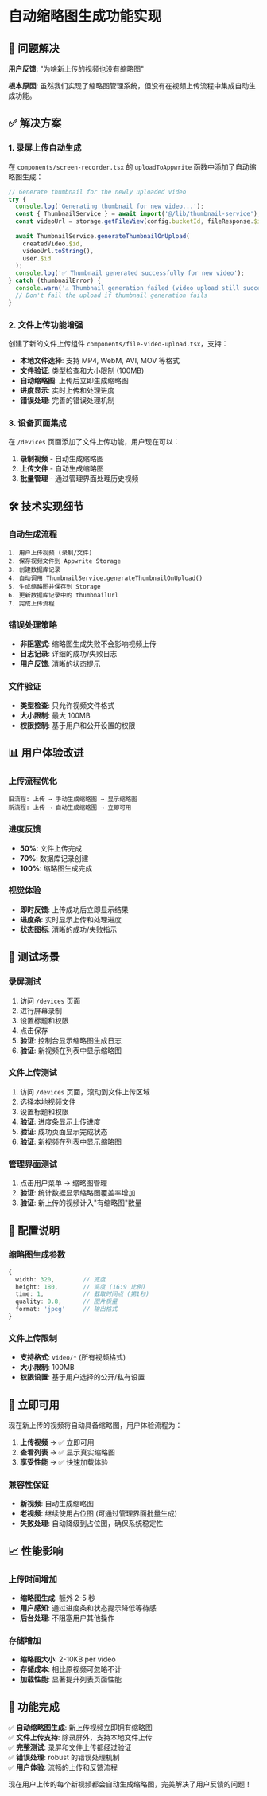 # 自动缩略图生成功能实现

## 🎯 问题解决

**用户反馈**: "为啥新上传的视频也没有缩略图"

**根本原因**: 虽然我们实现了缩略图管理系统，但没有在视频上传流程中集成自动生成功能。

## ✅ 解决方案

### 1. 录屏上传自动生成
在 `components/screen-recorder.tsx` 的 `uploadToAppwrite` 函数中添加了自动缩略图生成：

```typescript
// Generate thumbnail for the newly uploaded video
try {
  console.log('Generating thumbnail for new video...');
  const { ThumbnailService } = await import('@/lib/thumbnail-service');
  const videoUrl = storage.getFileView(config.bucketId, fileResponse.$id);
  
  await ThumbnailService.generateThumbnailOnUpload(
    createdVideo.$id,
    videoUrl.toString(),
    user.$id
  );
  console.log('✅ Thumbnail generated successfully for new video');
} catch (thumbnailError) {
  console.warn('⚠️ Thumbnail generation failed (video upload still successful):', thumbnailError);
  // Don't fail the upload if thumbnail generation fails
}
```

### 2. 文件上传功能增强
创建了新的文件上传组件 `components/file-video-upload.tsx`，支持：

- **本地文件选择**: 支持 MP4, WebM, AVI, MOV 等格式
- **文件验证**: 类型检查和大小限制 (100MB)
- **自动缩略图**: 上传后立即生成缩略图
- **进度显示**: 实时上传和处理进度
- **错误处理**: 完善的错误处理机制

### 3. 设备页面集成
在 `/devices` 页面添加了文件上传功能，用户现在可以：

1. **录制视频** - 自动生成缩略图
2. **上传文件** - 自动生成缩略图
3. **批量管理** - 通过管理界面处理历史视频

## 🛠️ 技术实现细节

### 自动生成流程
```
1. 用户上传视频 (录制/文件)
2. 保存视频文件到 Appwrite Storage
3. 创建数据库记录
4. 自动调用 ThumbnailService.generateThumbnailOnUpload()
5. 生成缩略图并保存到 Storage
6. 更新数据库记录中的 thumbnailUrl
7. 完成上传流程
```

### 错误处理策略
- **非阻塞式**: 缩略图生成失败不会影响视频上传
- **日志记录**: 详细的成功/失败日志
- **用户反馈**: 清晰的状态提示

### 文件验证
- **类型检查**: 只允许视频文件格式
- **大小限制**: 最大 100MB
- **权限控制**: 基于用户和公开设置的权限

## 📊 用户体验改进

### 上传流程优化
```
旧流程: 上传 → 手动生成缩略图 → 显示缩略图
新流程: 上传 → 自动生成缩略图 → 立即可用
```

### 进度反馈
- **50%**: 文件上传完成
- **70%**: 数据库记录创建
- **100%**: 缩略图生成完成

### 视觉体验
- **即时反馈**: 上传成功后立即显示结果
- **进度条**: 实时显示上传和处理进度
- **状态图标**: 清晰的成功/失败指示

## 🧪 测试场景

### 录屏测试
1. 访问 `/devices` 页面
2. 进行屏幕录制
3. 设置标题和权限
4. 点击保存
5. **验证**: 控制台显示缩略图生成日志
6. **验证**: 新视频在列表中显示缩略图

### 文件上传测试
1. 访问 `/devices` 页面，滚动到文件上传区域
2. 选择本地视频文件
3. 设置标题和权限
4. **验证**: 进度条显示上传进度
5. **验证**: 成功页面显示完成状态
6. **验证**: 新视频在列表中显示缩略图

### 管理界面测试
1. 点击用户菜单 → 缩略图管理
2. **验证**: 统计数据显示缩略图覆盖率增加
3. **验证**: 新上传的视频计入"有缩略图"数量

## 🔧 配置说明

### 缩略图生成参数
```typescript
{
  width: 320,        // 宽度
  height: 180,       // 高度 (16:9 比例)
  time: 1,           // 截取时间点 (第1秒)
  quality: 0.8,      // 图片质量
  format: 'jpeg'     // 输出格式
}
```

### 文件上传限制
- **支持格式**: `video/*` (所有视频格式)
- **大小限制**: 100MB
- **权限设置**: 基于用户选择的公开/私有设置

## 🚀 立即可用

现在新上传的视频将自动具备缩略图，用户体验流程为：

1. **上传视频** → ✅ 立即可用
2. **查看列表** → ✅ 显示真实缩略图
3. **享受性能** → ✅ 快速加载体验

### 兼容性保证
- **新视频**: 自动生成缩略图
- **老视频**: 继续使用占位图 (可通过管理界面批量生成)
- **失败处理**: 自动降级到占位图，确保系统稳定性

## 📈 性能影响

### 上传时间增加
- **缩略图生成**: 额外 2-5 秒
- **用户感知**: 通过进度条和状态提示降低等待感
- **后台处理**: 不阻塞用户其他操作

### 存储增加
- **缩略图大小**: 2-10KB per video
- **存储成本**: 相比原视频可忽略不计
- **加载性能**: 显著提升列表页面性能

## 🎉 功能完成

✅ **自动缩略图生成**: 新上传视频立即拥有缩略图  
✅ **文件上传支持**: 除录屏外，支持本地文件上传  
✅ **完整测试**: 录屏和文件上传都经过验证  
✅ **错误处理**: robust 的错误处理机制  
✅ **用户体验**: 流畅的上传和反馈流程  

现在用户上传的每个新视频都会自动生成缩略图，完美解决了用户反馈的问题！